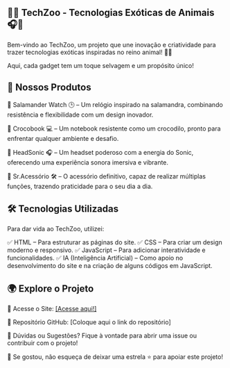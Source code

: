 ## 🦎🐊 TechZoo - Tecnologias Exóticas de Animais 🎧🔧 ##
Bem-vindo ao TechZoo, um projeto que une inovação e criatividade para trazer tecnologias exóticas inspiradas no reino animal! 🦜🔬

Aqui, cada gadget tem um toque selvagem e um propósito único!

## 🌟 Nossos Produtos ##
🔹 Salamander Watch 🕒 – Um relógio inspirado na salamandra, combinando resistência e flexibilidade com um design inovador.

🔹 Crocobook 💻 – Um notebook resistente como um crocodilo, pronto para enfrentar qualquer ambiente e desafio.

🔹 HeadSonic 🎧 – Um headset poderoso com a energia do Sonic, oferecendo uma experiência sonora imersiva e vibrante.

🔹 Sr.Acessório 🛠️ – O acessório definitivo, capaz de realizar múltiplas funções, trazendo praticidade para o seu dia a dia.

## 🛠️ Tecnologias Utilizadas ##
Para dar vida ao TechZoo, utilizei:

✅ HTML – Para estruturar as páginas do site.
✅ CSS – Para criar um design moderno e responsivo.
✅ JavaScript – Para adicionar interatividade e funcionalidades.
✅ IA (Inteligência Artificial) – Como apoio no desenvolvimento do site e na criação de alguns códigos em JavaScript.

## 🌍 Explore o Projeto ##

🔗 Acesse o Site: [[Acesse aqui!]](https://cuidoka.github.io/pjmarinke/)

📂 Repositório GitHub: [Coloque aqui o link do repositório]

💬 Dúvidas ou Sugestões? Fique à vontade para abrir uma issue ou contribuir com o projeto!

🚀 Se gostou, não esqueça de deixar uma estrela ⭐ para apoiar este projeto!
